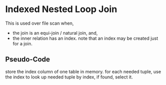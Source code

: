 # Indexed Nested Loop Join
This is used over file scan when,
* the join is an equi-join / natural join, and,
* the inner relation has an index. note that an index may be created just for a join.

## Pseudo-Code
store the index column of one table in memory.
for each needed tuple,
	use the index to look up needed tuple by index,
		if found, select it.
